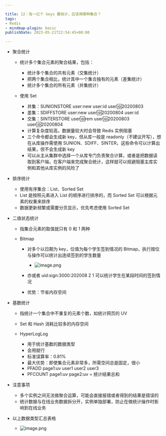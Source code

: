 ```yaml
---

title: 12｜有一亿个 keys 要统计，应该用哪种集合？
tags:
- Redis
- mindmap-plugin: basic
publishDate: 2023-05-21T22:54:45+08:00

---
```


- 聚合统计

  - 统计多个集合元素的聚合结果，包括：

    - 统计多个集合的共有元素（交集统计）
    - 把两个集合相比，统计其中一个集合独有的元素（差集统计）
    - 统计多个集合的所有元素（并集统计）

  - 使用 Set

    - 并集：SUNIONSTORE user:new user:id user:id:20200803
    - 差集：SDIFFSTORE user:new user:id:20200804 user:id
    - 交集：SINTERSTORE user:id:rem user:id:20200803 user:id:20200804
    - 计算复杂度较高，数据量较大时会导致 Redis 实例阻塞
    - 三个命令都会生成新 key，但从库一般是 readonly（不建议开写），想在从库操作需使用 SUNION、SDIFF、SINTER，这些命令可以计算出结果，但不会生成新 key
    - 可以从主从集群中选择一个从库专门负责聚合计算，或者是把数据读取到客户端，在客户端来完成聚合统计，这样就可以规避阻塞主库实例和其他从库实例的风险了

- 排序统计

  - 使用有序集合：List、Sorted Set
  - List 是按照元素进入 List 的顺序进行排序的，而 Sorted Set 可以根据元素的权重来排序
  - 数据更新频繁或需要分页显示，优先考虑使用 Sorted Set

- 二值状态统计

  - 指集合元素的取值就只有 0 和 1 两种
  - Bitmap

    - 对多个以日期为 key，位值为每个学生签到情况的 Bitmap，执行按位与操作可以统计出连续签到的学生数量
      - ![image.png](https://cdn.jsdelivr.net/gh/11ze/static/images/redis-12-1.png)

    - 亦或者 uid:sign:3000:202008 2 1 可以统计学生在某段时间的签到情况
    - 优势：节省内存空间

- 基数统计

  - 指统计一个集合中不重复的元素个数，如统计网页的 UV
  - Set 和 Hash 消耗比较多的内存空间
  - HyperLogLog

    - 用于统计基数的数据类型
    - 会用就行
    - 标准误算率：0.81%
    - 最大优势：即使集合元素非常多，所需空间总是固定，很小
    - PFADD page1:uv user1 user2 user3
    - PFCOUNT page1:uv page2:uv = 统计结果总和

- 注意事项

  - 多个实例之间无法做聚合运算，可能会直接报错或者得到的结果是错误的
  - 统计数据与在线业务数据拆分开，实例单独部署，防止在做统计操作时影响到在线业务

- 以上数据类型汇总表格
  - ![image.png](https://cdn.jsdelivr.net/gh/11ze/static/images/redis-12-2.png)
